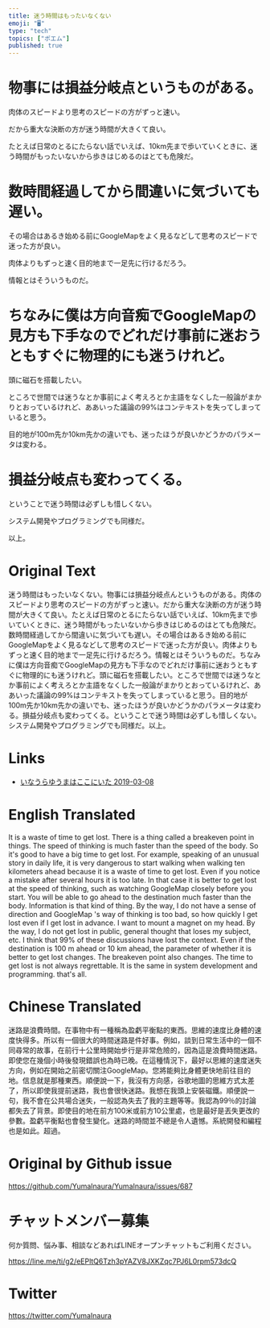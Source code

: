 ```yaml
---
title: 迷う時間はもったいなくない
emoji: "🖥"
type: "tech"
topics: ["ポエム"]
published: true
---
```


# 物事には損益分岐点というものがある。

肉体のスピードより思考のスピードの方がずっと速い。

だから重大な決断の方が迷う時間が大きくて良い。

たとえば日常のとるにたらない話でいえば、10km先まで歩いていくときに、迷う時間がもったいないから歩きはじめるのはとても危険だ。

# 数時間経過してから間違いに気づいても遅い。

その場合はあるき始める前にGoogleMapをよく見るなどして思考のスピードで迷った方が良い。

肉体よりもずっと速く目的地まで一足先に行けるだろう。

情報とはそういうものだ。

# ちなみに僕は方向音痴でGoogleMapの見方も下手なのでどれだけ事前に迷おうともすぐに物理的にも迷うけれど。

頭に磁石を搭載したい。

ところで世間では迷うなとか事前によく考えろとか主語をなくした一般論がまかりとおっているけれど、ああいった議論の99%はコンテキストを失ってしまっていると思う。

目的地が100m先か10km先かの違いでも、迷ったほうが良いかどうかのパラメータは変わる。

# 損益分岐点も変わってくる。

ということで迷う時間は必ずしも惜しくない。

システム開発やプログラミングでも同様だ。

以上。

# Original Text

迷う時間はもったいなくない。物事には損益分岐点んというものがある。肉体のスピードより思考のスピードの方がずっと速い。だから重大な決断の方が迷う時間が大きくて良い。たとえば日常のとるにたらない話でいえば、10km先まで歩いていくときに、迷う時間がもったいないから歩きはじめるのはとても危険だ。数時間経過してから間違いに気づいても遅い。その場合はあるき始める前にGoogleMapをよく見るなどして思考のスピードで迷った方が良い。肉体よりもずっと速く目的地まで一足先に行けるだろう。情報とはそういうものだ。ちなみに僕は方向音痴でGoogleMapの見方も下手なのでどれだけ事前に迷おうともすぐに物理的にも迷うけれど。頭に磁石を搭載したい。ところで世間では迷うなとか事前によく考えろとか主語をなくした一般論がまかりとおっているけれど、ああいった議論の99%はコンテキストを失ってしまっていると思う。目的地が100m先か10km先かの違いでも、迷ったほうが良いかどうかのパラメータは変わる。損益分岐点も変わってくる。ということで迷う時間は必ずしも惜しくない。システム開発やプログラミングでも同様だ。以上。

# Links

- [いなうらゆうまはここにいた 2019-03-08](https://github.com/YumaInaura/YumaInaura/issues/675#s1552003057)



# English Translated

It is a waste of time to get lost. There is a thing called a breakeven point in things. The speed of thinking is much faster than the speed of the body. So it's good to have a big time to get lost. For example, speaking of an unusual story in daily life, it is very dangerous to start walking when walking ten kilometers ahead because it is a waste of time to get lost. Even if you notice a mistake after several hours it is too late. In that case it is better to get lost at the speed of thinking, such as watching GoogleMap closely before you start. You will be able to go ahead to the destination much faster than the body. Information is that kind of thing. By the way, I do not have a sense of direction and GoogleMap 's way of thinking is too bad, so how quickly I get lost even if I get lost in advance. I want to mount a magnet on my head. By the way, I do not get lost in public, general thought that loses my subject, etc. I think that 99% of these discussions have lost the context. Even if the destination is 100 m ahead or 10 km ahead, the parameter of whether it is better to get lost changes. The breakeven point also changes. The time to get lost is not always regrettable. It is the same in system development and programming. that's all.

# Chinese Translated

迷路是浪費時間。在事物中有一種稱為盈虧平衡點的東西。思維的速度比身體的速度快得多。所以有一個很大的時間迷路是件好事。例如，談到日常生活中的一個不同尋常的故事，在前行十公里時開始步行是非常危險的，因為這是浪費時間迷路。即使您在幾個小時後發現錯誤也為時已晚。在這種情況下，最好以思維的速度迷失方向，例如在開始之前密切關注GoogleMap。您將能夠比身體更快地前往目的地。信息就是那種東西。順便說一下，我沒有方向感，谷歌地圖的思維方式太差了，所以即使我提前迷路，我也會很快迷路。我想在我頭上安裝磁鐵。順便說一句，我不會在公共場合迷失，一般認為失去了我的主題等等。我認為99％的討論都失去了背景。即使目的地在前方100米或前方10公里處，也是最好是丟失更改的參數。盈虧平衡點也會發生變化。迷路的時間並不總是令人遺憾。系統開發和編程也是如此。超過。

# Original by Github issue

https://github.com/YumaInaura/YumaInaura/issues/687








<!-- Update From Qiita API -->

# チャットメンバー募集


何か質問、悩み事、相談などあればLINEオープンチャットもご利用ください。

https://line.me/ti/g2/eEPltQ6Tzh3pYAZV8JXKZqc7PJ6L0rpm573dcQ





# Twitter


https://twitter.com/YumaInaura


<!-- Update From Qiita API -->


